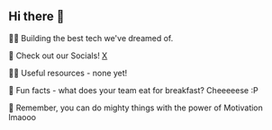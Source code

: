 ## Hi there 👋

🙋‍♀️ Building the best tech we've dreamed of.

🌈 Check out our Socials! [X](https://x.com/PsychoDuckTech)

👩‍💻 Useful resources - none yet!

🍿 Fun facts - what does your team eat for breakfast? Cheeeeese :P

🧙 Remember, you can do mighty things with the power of Motivation lmaooo
